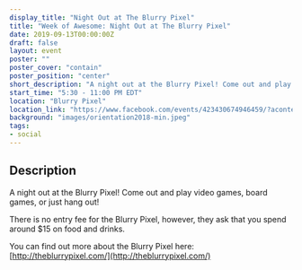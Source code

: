 ```yaml
---
display_title: "Night Out at The Blurry Pixel"
title: "Week of Awesome: Night Out at The Blurry Pixel"
date: 2019-09-13T00:00:00Z
draft: false
layout: event
poster: ""
poster_cover: "contain"
poster_position: "center"
short_description: "A night out at the Blurry Pixel! Come out and play games or just hang out!"
start_time: "5:30 - 11:00 PM EDT"
location: "Blurry Pixel"
location_link: "https://www.facebook.com/events/423430674946459/?acontext=%7B%22event_action_history%22%3A[%7B%22surface%22%3A%22page%22%7D]%7D"
background: "images/orientation2018-min.jpeg"
tags:
- social
---
```


## Description

A night out at the Blurry Pixel! Come out and play video games, board games, or just hang out!

There is no entry fee for the Blurry Pixel, however, they ask that you spend around $15 on food and drinks.

You can find out more about the Blurry Pixel here:
[http://theblurrypixel.com/](http://theblurrypixel.com/)